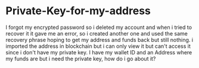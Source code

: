 # Private-Key-for-my-address
I forgot my encrypted password so i deleted my account and when i tried to recover it it gave me an error, so i created another one and used the same recovery phrase hoping to get my address and funds back but still nothing. i imported the address in blockchain but i can only view it but can't access it since i don't have my private key. I have my wallet ID and an Address where my funds are but i need the private key, how do i go about it?
